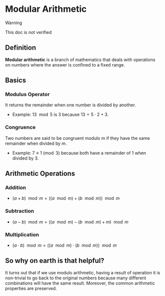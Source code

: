 # Modular Arithmetic

> [!WARNING]
>
> This doc is not verified

## Definition

**Modular arithmetic** is a branch of mathematics that deals with operations on numbers where the answer is confined to a fixed range.

## Basics

### Modulus Operator

It returns the remainder when one number is divided by another.

- Example: $13 \mod 5$ is 3 because $13 = 5 \cdot 2 + 3$.

### Congruence

Two numbers are said to be congruent modulo $m$ if they have the same remainder when divided by $m$.

- Example: $7 \equiv 1 \pmod{3}$ because both have a remainder of 1 when divided by 3.

## Arithmetic Operations

### Addition

- $(a + b) \mod m = ((a \mod m) + (b \mod m)) \mod m$

### Subtraction

- $(a - b) \mod m = ((a \mod m) - (b \mod m) + m) \mod m$

### Multiplication

- $(a \cdot b) \mod m = ((a \mod m) \cdot (b \mod m)) \mod m$

## So why on earth is that helpful?

It turns out that if we use modulo arithmetic, having a result of operation it is non-trivial to go back to the original numbers
because many different combinations will have the same result. Moreover, the common arithmetic properties are preserved.
